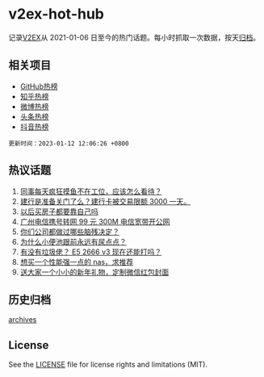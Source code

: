 # v2ex-hot-hub

 记录[V2EX](https://www.v2ex.com/)从 2021-01-06 日至今的热门话题。每小时抓取一次数据，按天[归档](archives)。
 
 ## 相关项目

- [GitHub热榜](https://github.com/lonnyzhang423/github-hot-hub)
- [知乎热榜](https://github.com/lonnyzhang423/zhihu-hot-hub)
- [微博热榜](https://github.com/lonnyzhang423/weibo-hot-hub)
- [头条热榜](https://github.com/lonnyzhang423/toutiao-hot-hub)
- [抖音热榜](https://github.com/lonnyzhang423/douyin-hot-hub)


 `更新时间：2023-01-12 12:06:26 +0800`

## 热议话题

1. [同事每天疯狂摸鱼不在工位，应该怎么看待？](https://www.v2ex.com/t/908146)
1. [建行是准备关门了么？建行卡被交易限额 3000 一天。](https://www.v2ex.com/t/908184)
1. [以后买房子都要靠自己吗](https://www.v2ex.com/t/908324)
1. [广州电信携号转网 99 元 300M 电信宽带开公网](https://www.v2ex.com/t/908119)
1. [你们公司都做过哪些脑残决定？](https://www.v2ex.com/t/908301)
1. [为什么小便池跟前永远有尿点点？](https://www.v2ex.com/t/908133)
1. [有没有垃圾佬？ E5 2666 v3 现在还能打吗？](https://www.v2ex.com/t/908165)
1. [想买一个性能强一点的 nas，求推荐](https://www.v2ex.com/t/908232)
1. [送大家一个小小的新年礼物，定制微信红包封面](https://www.v2ex.com/t/908226)

## 历史归档

[archives](archives)

## License

See the [LICENSE](LICENSE) file for license rights and limitations (MIT).
